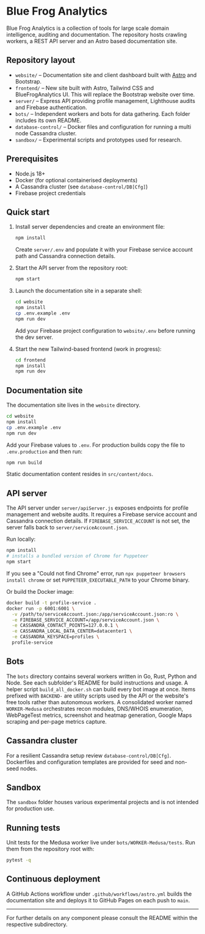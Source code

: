 # Blue Frog Analytics

Blue Frog Analytics is a collection of tools for large scale domain intelligence, auditing and documentation. The repository hosts crawling workers, a REST API server and an Astro based documentation site.

## Repository layout

- `website/` – Documentation site and client dashboard built with [Astro](https://astro.build) and Bootstrap.
- `frontend/` – New site built with Astro, Tailwind CSS and BlueFrogAnalytics UI. This will replace the Bootstrap website over time.
- `server/` – Express API providing profile management, Lighthouse audits and Firebase authentication.
- `bots/` – Independent workers and bots for data gathering. Each folder includes its own README.
- `database-control/` – Docker files and configuration for running a multi node Cassandra cluster.
- `sandbox/` – Experimental scripts and prototypes used for research.

## Prerequisites

- Node.js 18+
- Docker (for optional containerised deployments)
- A Cassandra cluster (see `database-control/DB[Cfg]`)
- Firebase project credentials

## Quick start

1. Install server dependencies and create an environment file:

   ```bash
   npm install
   ```

   Create `server/.env` and populate it with your Firebase service account path
   and Cassandra connection details.

2. Start the API server from the repository root:

   ```bash
   npm start
   ```

3. Launch the documentation site in a separate shell:

   ```bash
   cd website
   npm install
   cp .env.example .env
   npm run dev
   ```

   Add your Firebase project configuration to `website/.env` before running the
   dev server.

4. Start the new Tailwind-based frontend (work in progress):

   ```bash
   cd frontend
   npm install
   npm run dev
   ```

## Documentation site

The documentation site lives in the `website` directory.

```bash
cd website
npm install
cp .env.example .env
npm run dev
```

Add your Firebase values to `.env`. For production builds copy the file to `.env.production` and then run:

```bash
npm run build
```

Static documentation content resides in `src/content/docs`.

## API server

The API server under `server/apiServer.js` exposes endpoints for profile management and website audits. It requires a Firebase service account and Cassandra connection details. If `FIREBASE_SERVICE_ACCOUNT` is not set, the server falls back to `server/serviceAccount.json`.

Run locally:

```bash
npm install
# installs a bundled version of Chrome for Puppeteer
npm start
```
If you see a "Could not find Chrome" error, run `npx puppeteer browsers install chrome`
or set `PUPPETEER_EXECUTABLE_PATH` to your Chrome binary.

Or build the Docker image:

```bash
docker build -t profile-service .
docker run -p 6001:6001 \
  -v /path/to/serviceAccount.json:/app/serviceAccount.json:ro \
  -e FIREBASE_SERVICE_ACCOUNT=/app/serviceAccount.json \
  -e CASSANDRA_CONTACT_POINTS=127.0.0.1 \
  -e CASSANDRA_LOCAL_DATA_CENTER=datacenter1 \
  -e CASSANDRA_KEYSPACE=profiles \
  profile-service
```

## Bots

The `bots` directory contains several workers written in Go, Rust, Python and Node. See each subfolder's README for build instructions and usage. A helper script `build_all_docker.sh` can build every bot image at once. Items prefixed with `BACKEND-` are utility scripts used by the API or the website's free tools rather than autonomous workers. A consolidated worker named `WORKER-Medusa` orchestrates recon modules, DNS/WHOIS enumeration, WebPageTest metrics, screenshot and heatmap generation, Google Maps scraping and per-page metrics capture.

## Cassandra cluster

For a resilient Cassandra setup review `database-control/DB[Cfg]`. Dockerfiles and configuration templates are provided for seed and non-seed nodes.

## Sandbox

The `sandbox` folder houses various experimental projects and is not intended for production use.

## Running tests

Unit tests for the Medusa worker live under `bots/WORKER-Medusa/tests`. Run them
from the repository root with:

```bash
pytest -q
```

## Continuous deployment

A GitHub Actions workflow under `.github/workflows/astro.yml` builds the documentation site and deploys it to GitHub Pages on each push to `main`.

---

For further details on any component please consult the README within the respective subdirectory.
